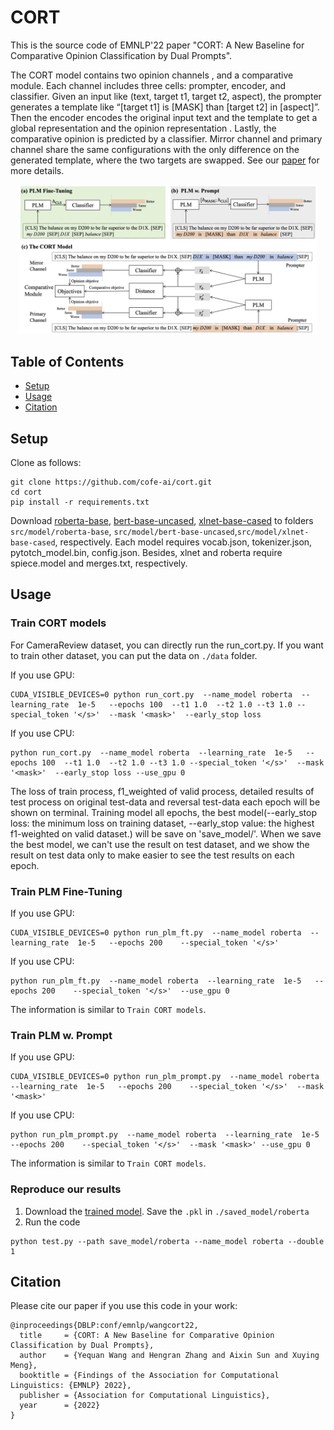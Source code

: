 # CORT

This is the source code of EMNLP'22 paper "CORT: A New Baseline for Comparative Opinion Classification by Dual Prompts".

The CORT model contains two opinion channels , and a comparative module. Each channel includes three cells: prompter, encoder, and classifier. Given an input like (text, target t1, target t2, aspect), the prompter generates a template like “[target t1] is [MASK] than [target t2] in [aspect]”. Then the encoder encodes the original input text and the template to get a global representation and the opinion representation . Lastly, the comparative opinion is predicted by a classifier. Mirror channel and primary channel share the same configurations with the only difference on the generated template, where the two targets are swapped. See our [paper](https://openreview.net/forum?id=r0U2xA4SZER) for more details.
<p align="center"><img width="95%" src="imgs/cort.jpg" /></p>

## Table of Contents
- [Setup](#Setup)
- [Usage](#Usage)
- [Citation](#Citation)

## Setup
Clone as follows:

```
git clone https://github.com/cofe-ai/cort.git
cd cort
pip install -r requirements.txt
```

Download [roberta-base](https://huggingface.co/roberta-base/tree/main), [bert-base-uncased](https://huggingface.co/bert-base-uncased/tree/main), [xlnet-base-cased](https://huggingface.co/xlnet-base-cased/tree/main) to folders `src/model/roberta-base`, `src/model/bert-base-uncased`,`src/model/xlnet-base-cased`, respectively. Each model requires vocab.json, tokenizer.json, pytotch_model.bin, config.json. Besides, xlnet and roberta require spiece.model and merges.txt, respectively.


## Usage
### Train CORT models
For CameraReview dataset, you can directly run the run_cort.py.  If you want to train other dataset, you can put the data on `./data` folder.

If you use GPU:
```
CUDA_VISIBLE_DEVICES=0 python run_cort.py  --name_model roberta  --learning_rate  1e-5   --epochs 100  --t1 1.0  --t2 1.0 --t3 1.0 --special_token '</s>'  --mask '<mask>'  --early_stop loss 
```
If you use CPU:
```
python run_cort.py  --name_model roberta  --learning_rate  1e-5   --epochs 100  --t1 1.0  --t2 1.0 --t3 1.0 --special_token '</s>'  --mask '<mask>'  --early_stop loss --use_gpu 0
```
The loss of train process, f1_weighted of valid process, detailed results of test process on original test-data and reversal test-data each epoch will be shown on terminal. Training model all epochs, the best model(--early_stop loss: the minimum loss on training dataset, --early_stop value: the highest f1-weighted on valid dataset.) will be save on 'save_model/'. When we save the best model, we can't use the result on test dataset, and we show the result on test data only to make easier to see the test results on each epoch. 
### Train PLM Fine-Tuning
If you use GPU:
```
CUDA_VISIBLE_DEVICES=0 python run_plm_ft.py  --name_model roberta  --learning_rate  1e-5   --epochs 200    --special_token '</s>'  
```
If you use CPU:
```
python run_plm_ft.py  --name_model roberta  --learning_rate  1e-5   --epochs 200    --special_token '</s>'  --use_gpu 0 
```
The information is similar to ```Train CORT models```.
### Train PLM w. Prompt

If you use GPU:
```
CUDA_VISIBLE_DEVICES=0 python run_plm_prompt.py  --name_model roberta  --learning_rate  1e-5   --epochs 200    --special_token '</s>'  --mask '<mask>'  
```

If you use CPU:
```
python run_plm_prompt.py  --name_model roberta  --learning_rate  1e-5   --epochs 200    --special_token '</s>'  --mask '<mask>' --use_gpu 0  
```
The information is similar to ```Train CORT models```.

### Reproduce our results
1. Download the [trained model](https://drive.google.com/drive/folders/1DQAjyXNeEfl3dzNGRNcfSTFdqwqLljo2?usp=sharing). Save the ```.pkl``` in ```./saved_model/roberta```
2. Run the code
```
python test.py --path save_model/roberta --name_model roberta --double 1
```


## Citation

Please cite our paper if you use this code in your work:

```
@inproceedings{DBLP:conf/emnlp/wangcort22,
  title     = {CORT: A New Baseline for Comparative Opinion Classification by Dual Prompts},
  author    = {Yequan Wang and Hengran Zhang and Aixin Sun and Xuying Meng},
  booktitle = {Findings of the Association for Computational Linguistics: {EMNLP} 2022},
  publisher = {Association for Computational Linguistics},
  year      = {2022}
}
```
